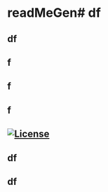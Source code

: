 # readMeGen# df
## df
## 
## f
## f
## f
## [![License](https://img.shields.io/badge/License-EPL%201.0-red.svg)](https://opensource.org/licenses/EPL-1.0)
## df
## df